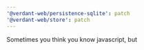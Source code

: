 ```yaml
---
'@verdant-web/persistence-sqlite': patch
'@verdant-web/store': patch
---
```


Sometimes you think you know javascript, but
